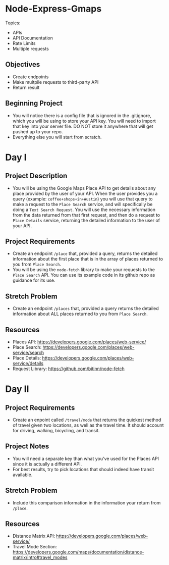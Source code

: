 # Node-Express-Gmaps

Topics:

- APIs
- API Documentation
- Rate Limits
- Multiple requests

## Objectives

- Create endpoints
- Make multpile requests to third-party API
- Return result

## Beginning Project

- You will notice there is a config file that is ignored in the .gitignore, which you will be using to store your API key. You will need to import that key into your server file. DO NOT store it anywhere that will get pushed up to your repo.
- Everything else you will start from scratch.

# Day I

## Project Description

- You will be using the Google Maps Place API to get details about any place provided by the user of your API. When the user provides you a query (example: `coffee+shops+in+Austin`) you will use that query to make a request to the `Place Search` service, and will specifically be doing a `Text Search Request`. You will use the necessary information from the data returned from that first request, and then do a request to `Place Details` service, returning the detailed information to the user of your API.

## Project Requirements

- Create an endpoint `/place` that, provided a query, returns the detailed information about the first place that is in the array of places returned to you from `Place Search`.
- You will be using the `node-fetch` library to make your requests to the `Place Search` API. You can use its example code in its github repo as guidance for its use.

## Stretch Problem

- Create an endpoint `/places` that, provided a query returns the detailed information about ALL places returned to you from `Place Search`.

## Resources

- Places API: https://developers.google.com/places/web-service/
- Place Search: https://developers.google.com/places/web-service/search
- Place Details: https://developers.google.com/places/web-service/details
- Request Library: https://github.com/bitinn/node-fetch

# Day II

## Project Requirements

- Create an enpoint called `/travel/mode` that returns the quickest method of travel given two locations, as well as the travel time. It should account for driving, walking, bicycling, and transit.

## Project Notes

- You will need a separate key than what you've used for the Places API since it is actually a different API.
- For best results, try to pick locations that should indeed have transit available.

## Stretch Problem

- Include this comparison information in the information your return from `/place`.

## Resources

- Distance Matrix API: https://developers.google.com/places/web-service/
- Travel Mode Section: https://developers.google.com/maps/documentation/distance-matrix/intro#travel_modes
